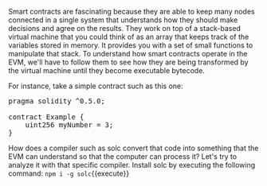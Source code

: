 Smart contracts are fascinating because they are able to keep many nodes connected in a single system that understands how they should make decisions and agree on the results. They work on top of a stack-based virtual machine that you could think of as an array that keeps track of the variables stored in memory. It provides you with a set of small functions to manipulate that stack. To understand how smart contracts operate in the EVM, we'll have to follow them to see how they are being transformed by the virtual machine until they become executable bytecode.

For instance, take a simple contract such as this one:

<pre class="file" data-filename="Example.sol" data-target="replace">
pragma solidity ^0.5.0;

contract Example {
    uint256 myNumber = 3;
}
</pre>

How does a compiler such as solc convert that code into something that the EVM can understand so that the computer can process it? Let's try to analyze it with that specific compiler. Install solc by executing the following command:
`npm i -g solc`{{execute}}
